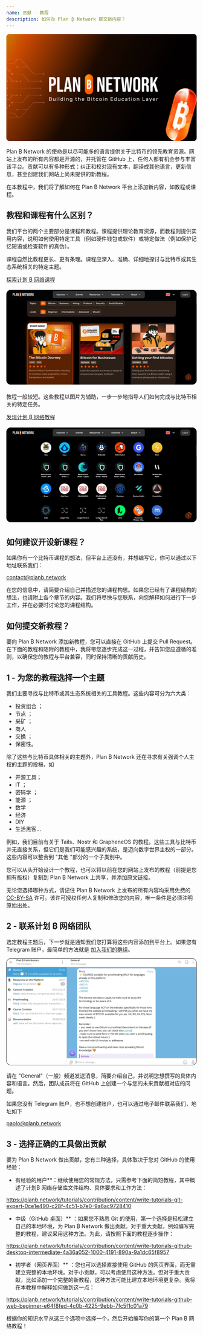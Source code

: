 ```yaml
---
name: 贡献 - 教程
description: 如何向 Plan ₿ Network 提交新内容？
---
```

![cover](assets/cover.webp)

Plan ₿ Network 的使命是以尽可能多的语言提供关于比特币的领先教育资源。网站上发布的所有内容都是开源的，并托管在 GitHub 上，任何人都有机会参与丰富该平台。贡献可以有多种形式：纠正和校对现有文本，翻译成其他语言，更新信息，甚至创建我们网站上尚未提供的新教程。

在本教程中，我们将了解如何在 Plan ₿ Network 平台上添加新内容，如教程或课程。

## 教程和课程有什么区别？

我们平台的两个主要部分是课程和教程。课程提供理论教育资源，而教程则提供实用内容，说明如何使用特定工具（例如硬件钱包或软件）或特定做法（例如保护记忆短语或检查软件的真伪）。

课程自然比教程更长、更有条理。课程应深入、准确、详细地探讨与比特币或其生态系统相关的特定主题。

[探索计划 ₿ 网络课程](https://planb.network/courses)

![TUTO](assets/fr/37.webp)

教程一般较短。这些教程以图片为辅助，一步一步地指导人们如何完成与比特币相关的特定任务。

[发现计划 ₿ 网络教程](https://planb.network/tutorials)

![TUTO](assets/fr/38.webp)

## 如何建议开设新课程？

如果你有一个比特币课程的想法，但平台上还没有，并想编写它，你可以通过以下地址联系我们：

contact@planb.network

在您的信息中，请简要介绍自己并描述您的课程构思。如果您已经有了课程结构的想法，也请附上各个章节的内容。我们将尽快与您联系，向您解释如何进行下一步工作，并在必要时讨论您的课程结构。

## 如何提交新教程？

要向 Plan ₿ Network 添加新教程，您可以直接在 GitHub 上提交 Pull Request。在下面的教程和随附的教程中，我将带您逐步完成这一过程，并告知您应遵循的准则，以确保您的教程与平台兼容，同时保持清晰的贡献历史。

## 1 - 为您的教程选择一个主题

我们主要寻找与比特币或其生态系统相关的工具教程。这些内容可分为六大类：


- 投资组合 ；
- 节点 ；
- 采矿 ；
- 商人
- 交换 ；
- 保密性。

除了这些与比特币具体相关的主题外，Plan ₿ Network 还在寻求有关强调个人主权的主题的投稿，如


- 开源工具；
- IT ；
- 密码学 ；
- 能源 ；
- 数学
- 经济
- DIY
- 生活黑客...

例如，我们目前有关于 Tails、Nostr 和 GrapheneOS 的教程。这些工具与比特币并无直接关系，但它们是我们可能感兴趣的系统，是迈向数字世界主权的一部分。这些内容可以整合到 "其他 "部分的一个子类别中。

您可以从头开始设计一个教程，也可以将以前在您的网站上发布的教程（前提是您拥有版权）复制到 Plan ₿ Network 上共享，并添加原文链接。

无论您选择哪种方式，请记住 Plan ₿ Network 上发布的所有内容均采用免费的 [CC-BY-SA](https://creativecommons.org/licenses/by-sa/4.0/) 许可。该许可授权任何人复制和修改您的内容，唯一条件是必须注明原始出处。

## 2 - 联系计划 ₿ 网络团队

选定教程主题后，下一步就是通知我们您打算将这些内容添加到平台上。如果您有 Telegram 账户，最简单的方法就是 [加入我们的群组](https://t.me/PlanBNetwork_ContentBuilder)。

![TUTO](assets/fr/39.webp)

请在 "General"（一般）频道发送消息，简要介绍自己，并说明您想撰写的具体内容和语言。然后，团队成员将在 GitHub 上创建一个与您的未来贡献相对应的问题。

如果您没有 Telegram 账户，也不想创建账户，也可以通过电子邮件联系我们，地址如下

paolo@planb.network

## 3 - 选择正确的工具做出贡献

要为 Plan ₿ Network 做出贡献，您有三种选择，具体取决于您对 GitHub 的使用经验：


- 有经验的用户**：继续使用您的常规方法，只需参考下面的简短教程，其中概述了计划₿ 网络存储库文件结构、具体要求和工作方法：

https://planb.network/tutorials/contribution/content/write-tutorials-git-expert-0ce1e490-c28f-4c51-b7e0-9a6ac9728410

- 中级（GitHub 桌面）** ：如果您不熟悉 Git 的使用，第一个选择是轻松建立自己的本地环境，为 Plan ₿ Network 做出贡献。对于重大贡献，例如编写完整的教程，建议采用这种方法。为此，请按照下面的教程逐步操作：

https://planb.network/tutorials/contribution/content/write-tutorials-github-desktop-intermediate-4a36a052-1000-4191-890a-9a1dc65f8957

- 初学者（网页界面）** ：您也可以选择直接使用 GitHub 的网页界面，而无需建立完整的本地环境。对于小贡献，可以考虑使用这种方法。但对于重大贡献，比如添加一个完整的新教程，这种方法可能比建立本地环境更复杂。我将在本教程中解释如何做到这一点：

https://planb.network/tutorials/contribution/content/write-tutorials-github-web-beginner-e64f8fed-4c0b-4225-9ebb-7fc5f1c01a79

根据你的知识水平从这三个选项中选择一个，然后开始编写你的第一个 Plan ₿ 网络教程！